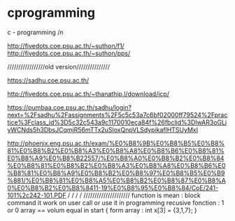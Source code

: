 # cprogramming
c - programming /n



http://fivedots.coe.psu.ac.th/~suthon/f1/
http://fivedots.coe.psu.ac.th/~suthon/pps/




/////////////////old version///////////////

https://sadhu.coe.psu.ac.th/

http://fivedots.coe.psu.ac.th/~thanathip.l/download/icp/

https://pumbaa.coe.psu.ac.th/sadhu/login?next=%2Fsadhu%2Fassignments%2F5c5c53a7c6bf02000ff79524%2Fpractice%3Fclass_id%3D5c32c543a9c1170010eca84f%26fbclid%3DIwAR3oGLiyWCNds5h3DbsJCqmjR56mTTx2uSloxQnpVLSdypikaflHTSUyMxI

http://phoenix.eng.psu.ac.th/exam/%E0%B8%9B%E0%B8%B5%E0%B8%81%E0%B8%B2%E0%B8%A3%E0%B8%A8%E0%B8%B6%E0%B8%81%E0%B8%A9%E0%B8%B22557/%E0%B8%A0%E0%B8%B2%E0%B8%84%E0%B8%81%E0%B8%B2%E0%B8%A3%E0%B8%A8%E0%B8%B6%E0%B8%81%E0%B8%A9%E0%B8%B2%E0%B8%97%E0%B8%B5%E0%B9%881/%E0%B8%81%E0%B8%A5%E0%B8%B2%E0%B8%87%E0%B8%A0%E0%B8%B2%E0%B8%8411-19%E0%B8%95%E0%B8%84/CoE/241-101%2c242-101.PDF
/
/
/
/
/////////////////////
function is mean : block command it work on user call or use it in programming 
recusive fonction : 1 or 0 
array == volum equal in start
{
  form array : int x[3] = {3,1,7};
}
